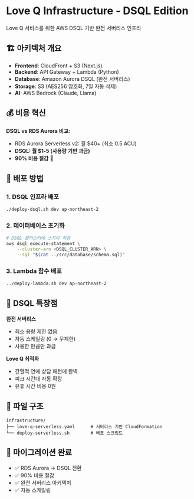 # Love Q Infrastructure - DSQL Edition

Love Q 서비스를 위한 AWS DSQL 기반 완전 서버리스 인프라

## 🏗️ 아키텍처 개요

- **Frontend**: CloudFront + S3 (Next.js)
- **Backend**: API Gateway + Lambda (Python)
- **Database**: Amazon Aurora DSQL (완전 서버리스)
- **Storage**: S3 (AES256 암호화, 7일 자동 삭제)
- **AI**: AWS Bedrock (Claude, Llama)

## 💰 비용 혁신

**DSQL vs RDS Aurora 비교:**
- RDS Aurora Serverless v2: 월 $40+ (최소 0.5 ACU)
- **DSQL: 월 $1-5 (사용량 기반 과금)**
- **90% 비용 절감** 🎉

## 🚀 배포 방법

### 1. DSQL 인프라 배포
```bash
./deploy-dsql.sh dev ap-northeast-2
```

### 2. 데이터베이스 초기화
```bash
# DSQL 클러스터에 스키마 적용
aws dsql execute-statement \
    --cluster-arn <DSQL_CLUSTER_ARN> \
    --sql "$(cat ../src/database/schema.sql)"
```

### 3. Lambda 함수 배포
```bash
../deploy-lambda.sh dev ap-northeast-2
```

## 🔧 DSQL 특장점

**완전 서버리스**
- 최소 용량 제한 없음
- 자동 스케일링 (0 → 무제한)
- 사용한 만큼만 과금

**Love Q 최적화**
- 간헐적 연애 상담 패턴에 완벽
- 피크 시간대 자동 확장
- 유휴 시간 비용 0원

## 📁 파일 구조

```
infrastructure/
├── love-q-serverless.yaml      # 서버리스 기반 CloudFormation
└── deploy-serverless.sh        # 배포 스크립트
```

## 🎯 마이그레이션 완료

- ✅ RDS Aurora → DSQL 전환
- ✅ 90% 비용 절감
- ✅ 완전 서버리스 아키텍처
- ✅ 자동 스케일링
